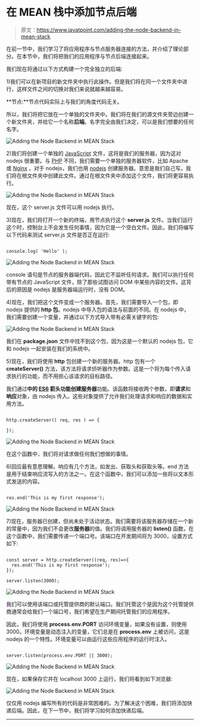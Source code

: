# 在 MEAN 栈中添加节点后端

> 原文：<https://www.javatpoint.com/adding-the-node-backend-in-mean-stack>

在前一节中，我们学习了将应用程序与节点服务器连接的方法，并介绍了理论部分。在本节中，我们将把我们的应用程序与节点后端连接起来。

我们现在将通过以下方式构建一个完全独立的后端:

1)我们可以在新项目的新文件夹中执行此操作。但是我们将在同一个文件夹中进行，这样文件之间的切换对我们来说就越来越容易。

**节点:**节点代码实际上与我们的角度代码无关。

所以，我们将把它放在一个单独的文件夹中。我们将在我们的源文件夹旁边创建一个新文件夹，并给它一个名称**后端**。名字完全由我们决定，可以是我们想要的任何名字。

![Adding the Node Backend in MEAN Stack](img/e0567ca922cf3a0473243744f2080c5b.png)

2)我们将创建一个单独的 [JavaScript](https://www.javatpoint.com/javascript-tutorial) 文件，这将是我们的服务器，因为这对 nodejs 很重要。与 [PHP](https://www.javatpoint.com/php-tutorial) 不同，我们需要一个单独的服务器软件，比如 Apache 或 [Nginx](https://www.javatpoint.com/nginx-tutorial) ，对于 nodejs，我们也用 [nodejs](https://www.javatpoint.com/nodejs-tutorial) 创建服务器。意思是我们自己写。我们将在根文件夹中创建此文件。通过在根文件夹中添加这个文件，我们将更容易执行。

![Adding the Node Backend in MEAN Stack](img/ac306cde91361edcc42db00292c6fb9b.png)

现在，这个 server.js 文件可以用 nodejs 执行。

3)现在，我们将打开一个新的终端，用节点执行这个 **server.js** 文件。当我们运行这个时，控制台上不会发生任何事情，因为它是一个空白文件。因此，我们将编写以下代码来测试 server.js 文件是否正在运行:

```

console.log( 'Hello' );

```

![Adding the Node Backend in MEAN Stack](img/484e773c45ff12d84f0ef5749f251f5a.png)

console 语句是节点的服务器端代码，因此它不监听任何请求。我们可以执行任何带有节点的 JavaScript 文件，除了那些试图访问 DOM 中某些内容的文件。这背后的原因是 nodejs 是服务器端运行时，没有 DOM。

4)现在，我们把这个文件变成一个服务器。首先，我们需要导入一个包，即 nodejs 提供的 **http 包**。nodejs 中导入包的语法与前面的不同。在 nodejs 中，我们需要创建一个变量，并通过以下方式导入带有必需关键字的包:

![Adding the Node Backend in MEAN Stack](img/9d38a982110523270fbe9bc905f42a6b.png)

我们在 **package.json** 文件中找不到这个包，因为这是一个默认的 nodejs 包，它和 nodejs 一起安装在我们的系统中。

5)现在，我们将使用 **http** 包创建一个新的服务器。http 包有一个 **createServer()** 方法，该方法将请求侦听器作为参数。这是一个将为每个传入请求执行的功能，而不用担心该请求的目标路径。

我们通过**中的 [ES6](https://www.javatpoint.com/es6) 箭头功能创建服务器**功能。该函数将接收两个参数，即**请求**和**响应**对象，由 nodejs 传入。这些对象提供了允许我们处理请求和响应的数据和实用方法。

```

http.createServer(( req, res ) => { 

});

```

![Adding the Node Backend in MEAN Stack](img/071ba2b3b33332dfe6597b77d525bc21.png)

在这个函数中，我们将对请求做任何我们想做的事情。

6)回应最有意思理解。响应有几个方法，如发出、获取头和获取头等。end 方法是用于结束响应流写入的方法之一。在这个函数中，我们可以添加一些将以文本形式发送的内容。

```

res.end('This is my first response');

```

![Adding the Node Backend in MEAN Stack](img/4ec61f11e922c49eb568d3ab48c15359.png)

7)现在，服务器已创建，但尚未处于活动状态。我们需要将该服务器存储在一个新的常量中，因为我们不会更改**服务器**的值。我们将调用服务器的 **listen()** 函数，在这个函数中，我们需要传递一个端口号。该端口在开发期间将为 3000，设置方式如下:

```

const server = http.createServer((req, res)=>{
  res.end('This is my first response');
});

server.listen(3000);

```

![Adding the Node Backend in MEAN Stack](img/0f5216bb63b1ac04a7abd0cb85199168.png)

我们可以使用该端口或托管提供商的默认端口。我们托管这个是因为这个托管提供商通常会给我们一个端口号，我们希望在生产期间托管我们的应用程序。

因此，我们将使用 **process.env.PORT** 访问环境变量，如果没有设置，则使用 3000。环境变量是动态注入的变量，它们总是在 **process.env** 上被访问，这是 nodejs 的一个特性。环境变量可以由运行这些应用程序的运行时注入。

```

server.listen(process.env.PORT || 3000);

```

![Adding the Node Backend in MEAN Stack](img/1deb694c5552854073b7adc31f7081e2.png)

现在，如果保存它并在 localhost 3000 上运行，我们将看到如下浏览器:

![Adding the Node Backend in MEAN Stack](img/0dd3c0e6a3d77d523b4dc2096bc5053a.png)

仅仅用 nodejs 编写所有的代码是非常困难的。为了解决这个困难，我们将添加快递后端。因此，在下一节中，我们将学习如何添加快递后端。

* * *